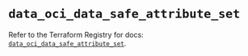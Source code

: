 # `data_oci_data_safe_attribute_set`

Refer to the Terraform Registry for docs: [`data_oci_data_safe_attribute_set`](https://registry.terraform.io/providers/hashicorp/oci/7.19.0/docs/data-sources/data_safe_attribute_set).

